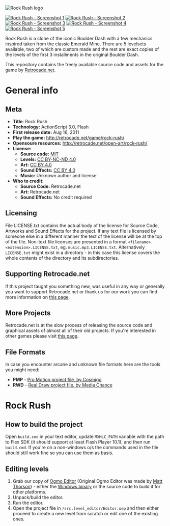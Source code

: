 ![Rock Rush logo](blob/master/.readme/logo.png?raw=true)

[![Rock Rush - Screenshot 1](blob/master/.readme/screen1thumb.png?raw=true)](blob/master/.readme/screen1.png?raw=true) [![Rock Rush - Screenshot 2](blob/master/.readme/screen2thumb.png?raw=true)](blob/master/.readme/screen2.png?raw=true) [![Rock Rush - Screenshot 3](blob/master/.readme/screen3thumb.png?raw=true)](blob/master/.readme/screen3.png?raw=true) [![Rock Rush - Screenshot 4](blob/master/.readme/screen4thumb.png?raw=true)](blob/master/.readme/screen4.png?raw=true) [![Rock Rush - Screenshot 5](blob/master/.readme/screen5thumb.png?raw=true)](blob/master/.readme/screen5.png?raw=true)

Rock Rush is a clone of the iconic Boulder Dash with a few mechanics inspired taken from the classic Emerald Mine. There are 5 levelsets available, two of which are custom made and the rest are exact copies of the levels of the first 3 installments in the original Boulder Dash.

This repository contains the freely available source code and assets for the game by [Retrocade.net](http://retrocade.net).

# General info

## Meta

 * **Title**: Rock Rush
 * **Technology:** ActionScript 3.0, Flash
 * **First release date:** Aug 16, 2011
 * **Play the game:** http://retrocade.net/game/rock-rush/
 * **Opensoure resources:** http://retrocade.net/open-art/rock-rush/
 * **License:**
   * **Source code:** [MIT](https://opensource.org/licenses/MIT)
   * **Levels:** [CC BY-NC-ND 4.0](https://creativecommons.org/licenses/by-nc-nd/4.0/legalcode)
   * **Art:** [CC BY 4.0](https://creativecommons.org/licenses/by/4.0/legalcode)
   * **Sound Effects:** [CC BY 4.0](https://creativecommons.org/licenses/by/4.0/legalcode)
   * **Music:** Unknown author and license
 * **Who to credit:**
   * **Source Code:** Retrocade.net
   * **Art:** Retrocade.net
   * **Sound Effects:** No credit required

## Licensing

File LICENSE.txt contains the actual body of the license for Source Code, Artworks and Sound Effects for the project. If any text file is licensed by someone else in a different manner the text of the license will be at the top of the file. Non-text file licenses are presented in a format `<filename>.<extension>.LICENSE.txt`, eg. `music.mp3.LICENSE.txt`. Alternatively `LICENSE.txt` might exist in a directory - in this case this license covers the whole contents of the directory and its subdirectories. 

## Supporting Retrocade.net

If this project taught you something new, was useful in any way or generally you want to support Retrocade.net or thank us for our work you can find more information on [this page](http://retrocade.net/how-to-support-retrocade-net/).

## More Projects

Retrocade.net is at the slow process of releasing the source code and graphical assets of almost all of their old projects. If you're interested in other games please visit [this page](http://retrocade.net/open-art/).

## File Formats

In case you encounter arcane and unknown file formats here are the tools you might need:

 * **PMP** - [Pro Motion project file, by Cosmigo](http://www.cosmigo.com/promotion/index.php)
 * **RWD** - [Real Draw project file, by Media Chance](http://www.mediachance.com/realdraw/)

# Rock Rush

## How to build the project

Open `build.cmd` in your text editor, update `MXMLC_PATH` variable with the path to Flex SDK (it should support at least Flash Player 10.1), and then run `build.cmd`. If you're on a non-windows o/s the commands used in the file should still work fine so you can use them as basis.

## Editing levels

 1. Grab our copy of [Ogmo Editor](https://github.com/RetrocadeNet/ogmo-editor) (Original Ogmo Editor was made by [Matt Thorson](www.mattmakesgames.com)) - either the [Windows binary](https://github.com/RetrocadeNet/ogmo-editor/releases/tag/1.0) or the source code to build it for other platforms.
 2. Unpack/build the editor.
 3. Run the editor.
 4. Open the project file in `/src.level_editor/Editor.oep` and then either proceed to create a new level from scratch or edit one of the existing ones.
 
